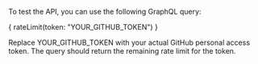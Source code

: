 To test the API, you can use the following GraphQL query:

{
  rateLimit(token: "YOUR_GITHUB_TOKEN")
}

Replace YOUR_GITHUB_TOKEN with your actual GitHub personal access token. The query should return the remaining rate limit for the token. 

